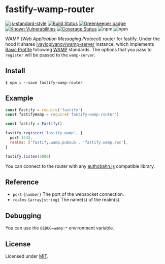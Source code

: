 # fastify-wamp-router

[![js-standard-style](https://img.shields.io/badge/code%20style-standard-brightgreen.svg?style=flat)](http://standardjs.com/)
[![Build Status](https://travis-ci.org/lependu/fastify-wamp-router.svg?branch=master)](https://travis-ci.org/lependu/fastify-wamp-router)
[![Greenkeeper badge](https://badges.greenkeeper.io/lependu/fastify-wamp-router.svg)](https://greenkeeper.io/)
[![Known Vulnerabilities](https://snyk.io/test/github/lependu/fastify-wamp-router/badge.svg)](https://snyk.io/test/github/lependu/fastify-wamp-router)
[![Coverage Status](https://coveralls.io/repos/github/lependu/fastify-wamp-router/badge.svg?branch=master)](https://coveralls.io/github/lependu/fastify-wamp-router?branch=master)
![npm](https://img.shields.io/npm/v/fastify-wamp-router.svg)
![npm](https://img.shields.io/npm/dm/fastify-wamp-router.svg)


WAMP *(Web Application Messaging Protocol)* router for fastify.
Under the hood it shares [ivaylopivanov/wamp-server](https://github.com/ivaylopivanov/wamp-server) instance,
which implements [Basic Profife](https://tools.ietf.org/html/draft-oberstet-hybi-tavendo-wamp-02#page-7)
following [WAMP](https://tools.ietf.org/html/draft-oberstet-hybi-tavendo-wamp-02) standards.
The options that you pass to `register` will be passed to the `wamp-server`.

## Install
```
$ npm i --save fastify-wamp-router 
```

## Example
```js
const Fastify = require('fastify')
const fastifyWamp = require('fastify-wamp-router')

const fastify = Fastify()

fastify.register('fastify-wamp', { 
  port 3443, 
  realms: ['fastify.wamp.pubsub', 'fastify.wamp.rpc'],
}

fastify.listen(3000)
```

You can connect to the router with any [authobahn.js](https://github.com/crossbario/autobahn-js) compatible library.

## Reference

- `port` `{number}` The port of the websocket connection.
- `realms` `{array|string}` The name(s) of the realm(s).

## Debugging

You can use the `DEBUG=wamp:*` environment variable.

## License
Licensed under [MIT](./LICENSE).
